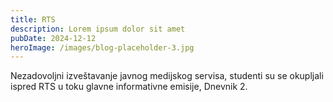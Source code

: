 ```yaml
---
title: RTS
description: Lorem ipsum dolor sit amet
pubDate: 2024-12-12
heroImage: /images/blog-placeholder-3.jpg
---
```


Nezadovoljni izveštavanje javnog medijskog servisa, studenti su se okupljali ispred RTS u toku glavne informativne emisije, Dnevnik 2.